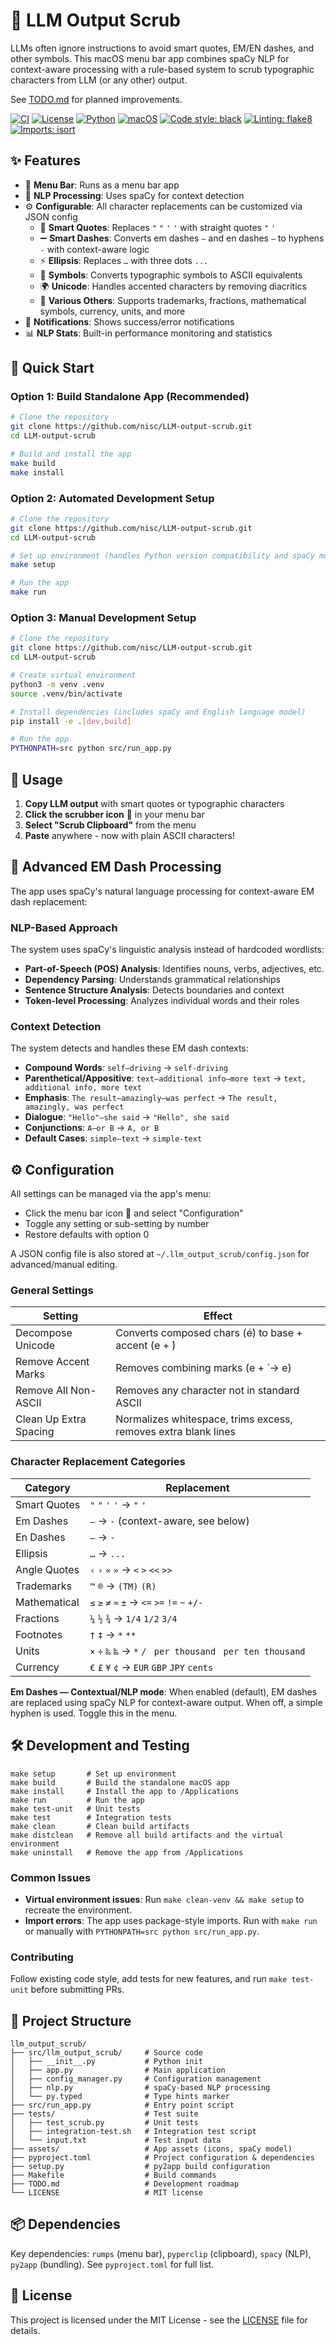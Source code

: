 # 🧹 LLM Output Scrub

LLMs often ignore instructions to avoid smart quotes, EM/EN dashes, and other symbols. This macOS menu bar app combines spaCy NLP for context-aware processing with a rule-based system to scrub typographic characters from LLM (or any other) output.

See [TODO.md](TODO.md) for planned improvements.


[![CI](https://github.com/nisc/LLM-output-scrub/actions/workflows/ci.yml/badge.svg)](https://github.com/nisc/LLM-output-scrub/actions/workflows/ci.yml)
[![License](https://img.shields.io/badge/license-MIT-blue.svg)](LICENSE)
[![Python](https://img.shields.io/badge/python-3.9+-blue.svg)](https://www.python.org/downloads/)
[![macOS](https://img.shields.io/badge/macOS-10.12+-green.svg)](https://www.apple.com/macos/)
[![Code style: black](https://img.shields.io/badge/code%20style-black-000000.svg)](https://github.com/psf/black)
[![Linting: flake8](https://img.shields.io/badge/linting-flake8-yellow.svg)](https://flake8.pycqa.org/)
[![Imports: isort](https://img.shields.io/badge/%20imports-isort-%231674b1?style=flat&labelColor=ef8336)](https://pycqa.github.io/isort/)

## ✨ Features

- 📱 **Menu Bar**: Runs as a menu bar app
- 🧠 **NLP Processing**: Uses spaCy for context detection
- ⚙️ **Configurable**: All character replacements can be customized via JSON config
  - 🔄 **Smart Quotes**: Replaces `"` `"` `'` `'` with straight quotes `"` `'`
  - ➖ **Smart Dashes**: Converts em dashes `—` and en dashes `–` to hyphens `-` with context-aware logic
  - ⚡ **Ellipsis**: Replaces `…` with three dots `...`
  - 🎯 **Symbols**: Converts typographic symbols to ASCII equivalents
  - 🌍 **Unicode**: Handles accented characters by removing diacritics
  - 🔢 **Various Others**: Supports trademarks, fractions, mathematical symbols, currency, units, and more
- 🔔 **Notifications**: Shows success/error notifications
- 📊 **NLP Stats**: Built-in performance monitoring and statistics

## 🚀 Quick Start

### Option 1: Build Standalone App (Recommended)

```bash
# Clone the repository
git clone https://github.com/nisc/LLM-output-scrub.git
cd LLM-output-scrub

# Build and install the app
make build
make install
```

### Option 2: Automated Development Setup

```bash
# Clone the repository
git clone https://github.com/nisc/LLM-output-scrub.git
cd LLM-output-scrub

# Set up environment (handles Python version compatibility and spaCy model)
make setup

# Run the app
make run
```

### Option 3: Manual Development Setup

```bash
# Clone the repository
git clone https://github.com/nisc/LLM-output-scrub.git
cd LLM-output-scrub

# Create virtual environment
python3 -m venv .venv
source .venv/bin/activate

# Install dependencies (includes spaCy and English language model)
pip install -e .[dev,build]

# Run the app
PYTHONPATH=src python src/run_app.py
```

## 📖 Usage

1. **Copy LLM output** with smart quotes or typographic characters
2. **Click the scrubber icon** 📝 in your menu bar
3. **Select "Scrub Clipboard"** from the menu
4. **Paste** anywhere - now with plain ASCII characters!

## 🧠 Advanced EM Dash Processing

The app uses spaCy's natural language processing for context-aware EM dash replacement:

### NLP-Based Approach

The system uses spaCy's linguistic analysis instead of hardcoded wordlists:

- **Part-of-Speech (POS) Analysis**: Identifies nouns, verbs, adjectives, etc.
- **Dependency Parsing**: Understands grammatical relationships
- **Sentence Structure Analysis**: Detects boundaries and context
- **Token-level Processing**: Analyzes individual words and their roles

### Context Detection

The system detects and handles these EM dash contexts:

- **Compound Words**: `self—driving` → `self-driving`
- **Parenthetical/Appositive**: `text—additional info—more text` → `text, additional info, more text`
- **Emphasis**: `The result—amazingly—was perfect` → `The result, amazingly, was perfect`
- **Dialogue**: `"Hello"—she said` → `"Hello", she said`
- **Conjunctions**: `A—or B` → `A, or B`
- **Default Cases**: `simple—text` → `simple-text`

## ⚙️ Configuration

All settings can be managed via the app's menu:

- Click the menu bar icon 📝 and select "Configuration"
- Toggle any setting or sub-setting by number
- Restore defaults with option 0

A JSON config file is also stored at `~/.llm_output_scrub/config.json` for advanced/manual editing.

### General Settings

| Setting                | Effect                                                      |
|------------------------|-------------------------------------------------------------|
| Decompose Unicode      | Converts composed chars (é) to base + accent (e + ́)        |
| Remove Accent Marks    | Removes combining marks (e + ́ → e)                         |
| Remove All Non-ASCII   | Removes any character not in standard ASCII                 |
| Clean Up Extra Spacing | Normalizes whitespace, trims excess, removes extra blank lines |

### Character Replacement Categories

| Category      | Replacement                                    |
|---------------|------------------------------------------------|
| Smart Quotes  | `"` `"` `'` `'` → `"` `'`                     |
| Em Dashes     | `—` → `-` (context-aware, see below)          |
| En Dashes     | `–` → `-`                                     |
| Ellipsis      | `…` → `...`                                   |
| Angle Quotes  | `‹` `›` `«` `»` → `<` `>` `<<` `>>`           |
| Trademarks    | `™` `®` → `(TM)` `(R)`                        |
| Mathematical  | `≤` `≥` `≠` `≈` `±` → `<=` `>=` `!=` `~` `+/-` |
| Fractions     | `¼` `½` `¾` → `1/4` `1/2` `3/4`              |
| Footnotes     | `†` `‡` → `*` `**`                            |
| Units         | `×` `÷` `‰` `‱` → `*` `/` ` per thousand` ` per ten thousand` |
| Currency      | `€` `£` `¥` `¢` → `EUR` `GBP` `JPY` `cents`  |

**Em Dashes — Contextual/NLP mode**: When enabled (default), EM dashes are replaced using spaCy NLP for context-aware output. When off, a simple hyphen is used. Toggle this in the menu.

## 🛠️ Development and Testing

```make
make setup       # Set up environment
make build       # Build the standalone macOS app
make install     # Install the app to /Applications
make run         # Run the app
make test-unit   # Unit tests
make test        # Integration tests
make clean       # Clean build artifacts
make distclean   # Remove all build artifacts and the virtual environment
make uninstall   # Remove the app from /Applications
```

### Common Issues
- **Virtual environment issues**: Run `make clean-venv && make setup` to recreate the environment.
- **Import errors**: The app uses package-style imports. Run with `make run` or manually with `PYTHONPATH=src python src/run_app.py`.

### Contributing
Follow existing code style, add tests for new features, and run `make test-unit` before submitting PRs.

## 📁 Project Structure

```
llm_output_scrub/
├── src/llm_output_scrub/     # Source code
│   ├── __init__.py           # Python init
│   ├── app.py                # Main application
│   ├── config_manager.py     # Configuration management
│   ├── nlp.py                # spaCy-based NLP processing
│   └── py.typed              # Type hints marker
├── src/run_app.py            # Entry point script
├── tests/                    # Test suite
│   ├── test_scrub.py         # Unit tests
│   ├── integration-test.sh   # Integration test script
│   └── input.txt             # Test input data
├── assets/                   # App assets (icons, spaCy model)
├── pyproject.toml            # Project configuration & dependencies
├── setup.py                  # py2app build configuration
├── Makefile                  # Build commands
├── TODO.md                   # Development roadmap
└── LICENSE                   # MIT license
```

## 📦 Dependencies

Key dependencies: `rumps` (menu bar), `pyperclip` (clipboard), `spacy` (NLP), `py2app` (bundling). See `pyproject.toml` for full list.

## 📝 License

This project is licensed under the MIT License - see the [LICENSE](LICENSE) file for details.
